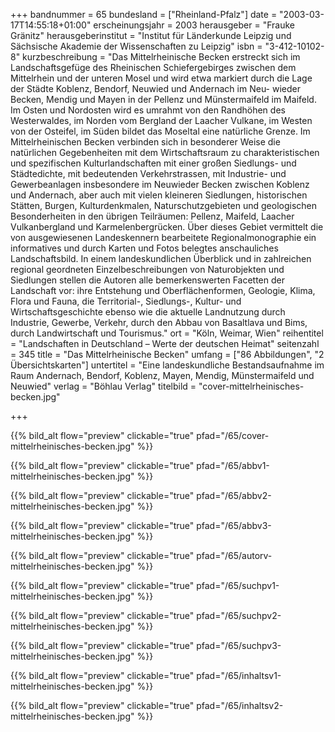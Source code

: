 +++
bandnummer = 65
bundesland = ["Rheinland-Pfalz"]
date = "2003-03-17T14:55:18+01:00"
erscheinungsjahr = 2003
herausgeber = "Frauke Gränitz"
herausgeberinstitut = "Institut für Länderkunde Leipzig und Sächsische Akademie der Wissenschaften zu Leipzig"
isbn = "3-412-10102-8"
kurzbeschreibung = "Das Mittelrheinische Becken erstreckt sich im Landschaftsgefüge des Rheinischen Schiefergebirges zwischen dem Mittelrhein und der unteren Mosel und wird etwa markiert durch die Lage der Städte Koblenz, Bendorf, Neuwied und Andernach im Neu- wieder Becken, Mendig und Mayen in der Pellenz und Münstermaifeld im Maifeld. Im Osten und Nordosten wird es umrahmt von den Randhöhen des Westerwaldes, im Norden vom Bergland der Laacher Vulkane, im Westen von der Osteifel, im Süden bildet das Moseltal eine natürliche Grenze. Im Mittelrheinischen Becken verbinden sich in besonderer Weise die natürlichen Gegebenheiten mit dem Wirtschaftsraum zu charakteristischen und spezifischen Kulturlandschaften mit einer großen Siedlungs- und Städtedichte, mit bedeutenden Verkehrstrassen, mit Industrie- und Gewerbeanlagen insbesondere im Neuwieder Becken zwischen Koblenz und Andernach, aber auch mit vielen kleineren Siedlungen, historischen Stätten, Burgen, Kulturdenkmalen, Naturschutzgebieten und geologischen Besonderheiten in den übrigen Teilräumen: Pellenz, Maifeld, Laacher Vulkanbergland und Karmelenbergrücken. Über dieses Gebiet vermittelt die von ausgewiesenen Landeskennern bearbeitete Regionalmonographie ein informatives und durch Karten und Fotos belegtes anschauliches Landschaftsbild. In einem landeskundlichen Überblick und in zahlreichen regional geordneten Einzelbeschreibungen von Naturobjekten und Siedlungen stellen die Autoren alle bemerkenswerten Facetten der Landschaft vor: ihre Entstehung und Oberflächenformen, Geologie, Klima, Flora und Fauna, die Territorial-, Siedlungs-, Kultur- und Wirtschaftsgeschichte ebenso wie die aktuelle Landnutzung durch Industrie, Gewerbe, Verkehr, durch den Abbau von Basaltlava und Bims, durch Landwirtschaft und Tourismus."
ort = "Köln, Weimar, Wien"
reihentitel = "Landschaften in Deutschland – Werte der deutschen Heimat"
seitenzahl = 345
title = "Das Mittelrheinische Becken"
umfang = ["86 Abbildungen", "2 Übersichtskarten"]
untertitel = "Eine landeskundliche Bestandsaufnahme im Raum Andernach, Bendorf, Koblenz, Mayen, Mendig, Münstermaifeld und Neuwied"
verlag = "Böhlau Verlag"
titelbild = "cover-mittelrheinisches-becken.jpg"

+++

{{% bild_alt flow="preview" clickable="true" pfad="/65/cover-mittelrheinisches-becken.jpg"   %}}

{{% bild_alt flow="preview" clickable="true" pfad="/65/abbv1-mittelrheinisches-becken.jpg"   %}}

{{% bild_alt flow="preview" clickable="true" pfad="/65/abbv2-mittelrheinisches-becken.jpg"   %}}

{{% bild_alt flow="preview" clickable="true" pfad="/65/abbv3-mittelrheinisches-becken.jpg"   %}}

{{% bild_alt flow="preview" clickable="true" pfad="/65/autorv-mittelrheinisches-becken.jpg"   %}}

{{% bild_alt flow="preview" clickable="true" pfad="/65/suchpv1-mittelrheinisches-becken.jpg"   %}}

{{% bild_alt flow="preview" clickable="true" pfad="/65/suchpv2-mittelrheinisches-becken.jpg"   %}}

{{% bild_alt flow="preview" clickable="true" pfad="/65/suchpv3-mittelrheinisches-becken.jpg"   %}}

{{% bild_alt flow="preview" clickable="true" pfad="/65/inhaltsv1-mittelrheinisches-becken.jpg"   %}}

{{% bild_alt flow="preview" clickable="true" pfad="/65/inhaltsv2-mittelrheinisches-becken.jpg"   %}}
